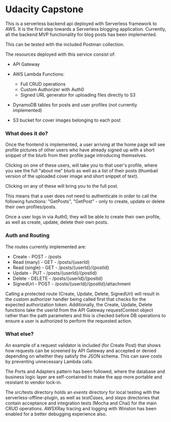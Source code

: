 # Udacity Capstone

This is a serverless backend api deployed with Serverless framework to AWS. It is the first step towards a Serverless blogging application. Currently, all the backend MVP functionality for blog posts has been implemented.

This can be tested with the included Postman collection.

The resources deployed with this service consist of:

- API Gateway
- AWS Lambda Functions:
  - Full CRUD operations
  - Custom Authorizer with Auth0
  - Signed URL generator for uploading files directly to S3

- DynamoDB tables for posts and user profiles (not currently implemented)

- S3 bucket for cover images belonging to each post

### What does it do?

Once the frontend is implemented, a user arriving at the home page will see profile pictures of other users who have already signed up with a short snippet of the blurb from their profile page introducing themselves.

Clicking on one of these users, will take you to that user's profile, where you see the full "about me" blurb as well as a list of their posts (thumbail version of the uploaded cover image and short snippet of text).

Clicking on any of these will bring you to the full post.

This means that a user does not need to authenticate in order to call the following functions: "GetPosts", "GetPost" - only to create, update or delete their own profiles/posts.

Once a user logs in via Auth0, they will be able to create their own profile, as well as create, update, delete their own posts.

### Auth and Routing

The routes currently implemented are:

- Create - POST - /posts
- Read (many) - GET - /posts/{userId}
- Read (single) - GET - /posts/{userId}/{postId}
- Update - PUT - /posts/{userId}/{postId}
- Delete - DELETE - /posts/{userId}/{postId}
- SignedUrl - POST - /posts/{userId}/{postId}/attachment

Calling a protected route (Create, Update, Delete, SignedUrl) will result in the custom authorizer handler being called first that checks for the expected authorization token. Additionally, the Create, Update, Delete functions take the userId from the API Gateway requestContext object rather than the path parameters and this is checked before DB operations to ensure a user is authorized to perform the requested action.

### What else?

An example of a request validator is included (for Create Post) that shows how requests can be screened by API Gateway and accepted or denied depending on whether they satisfy the JSON schema. This can save costs by preventing unnecessary Lambda calls.

The Ports and Adapters pattern has been followed, where the database and business logic layer are self-contained to make the app more portable and resistant to vendor lock-in.

The src/tests directory holds an _events_ directory for local testing with the serverless-offline-plugin, as well as _testCases_, and _steps_ directories that contain acceptance and integration tests (Mocha and Chai) for the main CRUD operations. AWSXRay tracing and logging with Winston has been enabled for a better debugging experience also.
